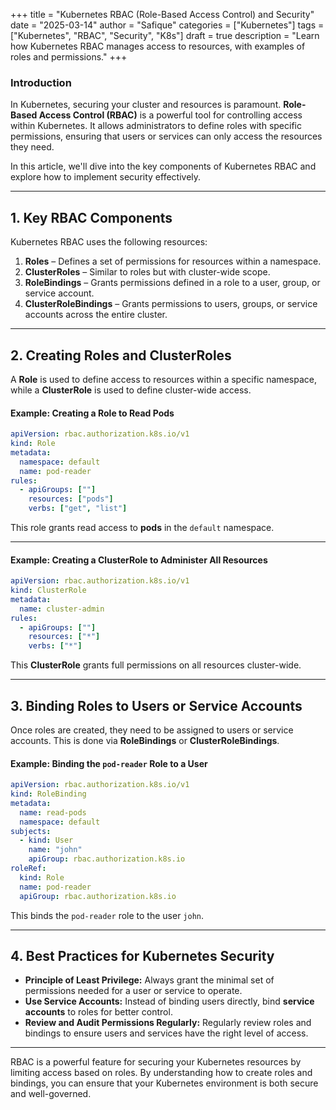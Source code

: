 +++
title = "Kubernetes RBAC (Role-Based Access Control) and Security"
date = "2025-03-14"
author = "Safique"
categories = ["Kubernetes"]
tags = ["Kubernetes", "RBAC", "Security", "K8s"]
draft = true
description = "Learn how Kubernetes RBAC manages access to resources, with examples of roles and permissions."
+++
### **Introduction**  
In Kubernetes, securing your cluster and resources is paramount. **Role-Based Access Control (RBAC)** is a powerful tool for controlling access within Kubernetes. It allows administrators to define roles with specific permissions, ensuring that users or services can only access the resources they need.  

In this article, we'll dive into the key components of Kubernetes RBAC and explore how to implement security effectively.

---

## **1. Key RBAC Components**

Kubernetes RBAC uses the following resources:  
1. **Roles** – Defines a set of permissions for resources within a namespace.  
2. **ClusterRoles** – Similar to roles but with cluster-wide scope.  
3. **RoleBindings** – Grants permissions defined in a role to a user, group, or service account.  
4. **ClusterRoleBindings** – Grants permissions to users, groups, or service accounts across the entire cluster.

---

## **2. Creating Roles and ClusterRoles**

A **Role** is used to define access to resources within a specific namespace, while a **ClusterRole** is used to define cluster-wide access.

#### Example: Creating a Role to Read Pods
```yaml
apiVersion: rbac.authorization.k8s.io/v1
kind: Role
metadata:
  namespace: default
  name: pod-reader
rules:
  - apiGroups: [""]
    resources: ["pods"]
    verbs: ["get", "list"]
```

This role grants read access to **pods** in the `default` namespace.

---

#### Example: Creating a ClusterRole to Administer All Resources
```yaml
apiVersion: rbac.authorization.k8s.io/v1
kind: ClusterRole
metadata:
  name: cluster-admin
rules:
  - apiGroups: [""]
    resources: ["*"]
    verbs: ["*"]
```

This **ClusterRole** grants full permissions on all resources cluster-wide.

---

## **3. Binding Roles to Users or Service Accounts**

Once roles are created, they need to be assigned to users or service accounts. This is done via **RoleBindings** or **ClusterRoleBindings**.

#### Example: Binding the `pod-reader` Role to a User
```yaml
apiVersion: rbac.authorization.k8s.io/v1
kind: RoleBinding
metadata:
  name: read-pods
  namespace: default
subjects:
  - kind: User
    name: "john"
    apiGroup: rbac.authorization.k8s.io
roleRef:
  kind: Role
  name: pod-reader
  apiGroup: rbac.authorization.k8s.io
```

This binds the `pod-reader` role to the user `john`.

---

## **4. Best Practices for Kubernetes Security**

- **Principle of Least Privilege:** Always grant the minimal set of permissions needed for a user or service to operate.  
- **Use Service Accounts:** Instead of binding users directly, bind **service accounts** to roles for better control.  
- **Review and Audit Permissions Regularly:** Regularly review roles and bindings to ensure users and services have the right level of access.

---

RBAC is a powerful feature for securing your Kubernetes resources by limiting access based on roles. By understanding how to create roles and bindings, you can ensure that your Kubernetes environment is both secure and well-governed.
